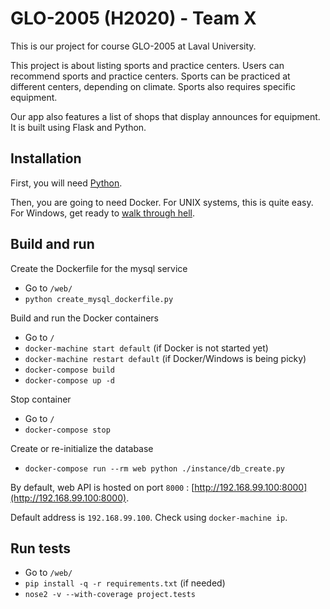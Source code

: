 # GLO-2005 (H2020) - Team X

This is our project for course GLO-2005 at Laval University.

This project is about listing sports and practice centers. Users can recommend sports and practice centers. Sports can be practiced at different centers, depending on climate. Sports also requires specific equipment.

Our app also features a list of shops that display announces for equipment. It is built using Flask and Python.

## Installation

First, you will need [Python](https://www.python.org/downloads/).

Then, you are going to need Docker. For UNIX systems, this is quite easy. For Windows, get ready to [walk through hell](https://docs.docker.com/toolbox/toolbox_install_windows/).

## Build and run

Create the Dockerfile for the mysql service

- Go to `/web/`
- `python create_mysql_dockerfile.py`

Build and run the Docker containers

- Go to `/`
- `docker-machine start default` (if Docker is not started yet)
- `docker-machine restart default` (if Docker/Windows is being picky)
- `docker-compose build`
- `docker-compose up -d`

Stop container

- Go to `/`
- `docker-compose stop`

Create or re-initialize the database

- `docker-compose run --rm web python ./instance/db_create.py`

By default, web API is hosted on port `8000` : [http://192.168.99.100:8000](http://192.168.99.100:8000).

Default address is `192.168.99.100`. Check using `docker-machine ip`.

## Run tests

- Go to `/web/`
- `pip install -q -r requirements.txt` (if needed)
- `nose2 -v --with-coverage project.tests`
